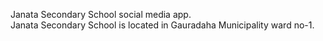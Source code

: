 Janata Secondary School social media app. <br>
Janata Secondary School is located in Gauradaha Municipality ward no-1. 
